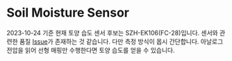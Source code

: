 # Soil Moisture Sensor

2023-10-24 기준 현재 토양 습도 센서 후보는 SZH-EK106(FC-28)입니다. 센서와 관련한 품질 [Issue](https://github.com/wokwi/wokwi-elements/issues/98)가 존재하는 것 같습니다. 다만 측정 방식이 몹시 간단합니다. 아날로그 전압을 읽어 선형 매핑만 수행한다면 토양 습도를 얻을 수 있습니다.
